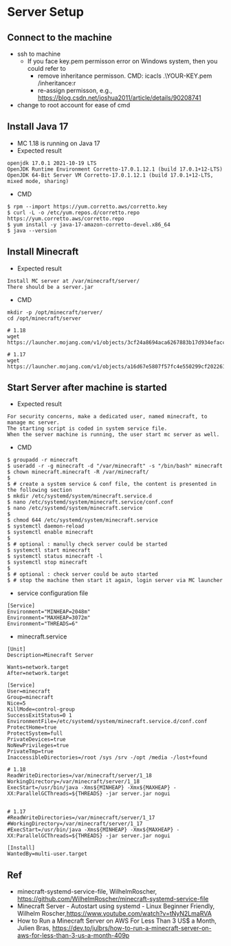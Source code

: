 # Server Setup

## Connect to the machine
* ssh to machine
  * If you face key.pem permisson error on Windows system, then you could refer to 
    * remove inheritance permisson. CMD: icacls .\YOUR-KEY.pem /inheritance:r
    * re-assign permisson, e.g., https://blog.csdn.net/joshua2011/article/details/90208741 
* change to root account for ease of cmd

## Install Java 17
* MC 1.18 is running on Java 17
* Expected result
```
openjdk 17.0.1 2021-10-19 LTS
OpenJDK Runtime Environment Corretto-17.0.1.12.1 (build 17.0.1+12-LTS)
OpenJDK 64-Bit Server VM Corretto-17.0.1.12.1 (build 17.0.1+12-LTS, mixed mode, sharing)
```

* CMD
```
$ rpm --import https://yum.corretto.aws/corretto.key
$ curl -L -o /etc/yum.repos.d/corretto.repo https://yum.corretto.aws/corretto.repo
$ yum install -y java-17-amazon-corretto-devel.x86_64
$ java --version
```

## Install Minecraft
* Expected result
```
Install MC server at /var/minecraft/server/
There should be a server.jar
```
* CMD
```
mkdir -p /opt/minecraft/server/
cd /opt/minecraft/server

# 1.18
wget https://launcher.mojang.com/v1/objects/3cf24a8694aca6267883b17d934efacc5e44440d/server.jar

# 1.17
wget https://launcher.mojang.com/v1/objects/a16d67e5807f57fc4e550299cf20226194497dc2/server.jar
```

## Start Server after machine is started
* Expected result
```
For security concerns, make a dedicated user, named minecraft, to manage mc server.
The starting script is coded in system service file.
When the server machine is running, the user start mc server as well.
```
* CMD
```
$ groupadd -r minecraft
$ useradd -r -g minecraft -d "/var/minecraft" -s "/bin/bash" minecraft
$ chown minecraft.minecraft -R /var/minecraft/
$ 
$ # create a system service & conf file, the content is presented in the following section
$ mkdir /etc/systemd/system/minecraft.service.d
$ nano /etc/systemd/system/minecraft.service/conf.conf
$ nano /etc/systemd/system/minecraft.service
$ 
$ chmod 644 /etc/systemd/system/minecraft.service
$ systemctl daemon-reload
$ systemctl enable minecraft
$ 
$ # optional : manully check server could be started
$ systemctl start minecraft
$ systemctl status minecraft -l
$ systemctl stop minecraft
$
$ # optional : check server could be auto started
$ # stop the machine then start it again, login server via MC launcher
```

* service configuration file
```
[Service]
Environment="MINHEAP=2048m"
Environment="MAXHEAP=3072m"
Environment="THREADS=6"
```

* minecraft.service
```
[Unit]
Description=Minecraft Server

Wants=network.target
After=network.target

[Service]
User=minecraft
Group=minecraft
Nice=5
KillMode=control-group
SuccessExitStatus=0 1
EnvironmentFile=/etc/systemd/system/minecraft.service.d/conf.conf
ProtectHome=true
ProtectSystem=full
PrivateDevices=true
NoNewPrivileges=true
PrivateTmp=true
InaccessibleDirectories=/root /sys /srv -/opt /media -/lost+found

# 1.18
ReadWriteDirectories=/var/minecraft/server/1_18
WorkingDirectory=/var/minecraft/server/1_18
ExecStart=/usr/bin/java -Xms${MINHEAP} -Xmx${MAXHEAP} -XX:ParallelGCThreads=${THREADS} -jar server.jar nogui


# 1.17
#ReadWriteDirectories=/var/minecraft/server/1_17
#WorkingDirectory=/var/minecraft/server/1_17
#ExecStart=/usr/bin/java -Xms${MINHEAP} -Xmx${MAXHEAP} -XX:ParallelGCThreads=${THREADS} -jar server.jar nogui

[Install]
WantedBy=multi-user.target
```

## Ref
* minecraft-systemd-service-file, WilhelmRoscher, https://github.com/WilhelmRoscher/minecraft-systemd-service-file
* Minecraft Server - Autostart using systemd - Linux Beginner Friendly, Wilhelm Roscher,https://www.youtube.com/watch?v=tNyN2LmaRVA
* How to Run a Minecraft Server on AWS For Less Than 3 US$ a Month, Julien Bras, https://dev.to/julbrs/how-to-run-a-minecraft-server-on-aws-for-less-than-3-us-a-month-409p
